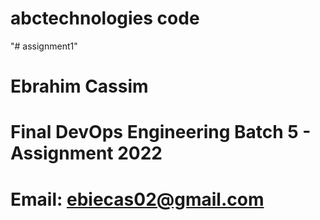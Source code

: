 # abctechnologies code
"# assignment1" 
# Ebrahim Cassim
# Final DevOps Engineering Batch 5 - Assignment 2022
# Email: ebiecas02@gmail.com

